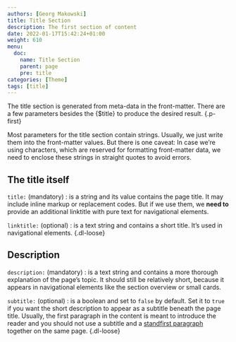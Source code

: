 ```yaml
---
authors: [Georg Makowski]
title: Title Section
description: The first section of content 
date: 2022-01-17T15:42:24+01:00 
weight: 610
menu:
  doc:
    name: Title Section
    parent: page
    pre: title
categories: [Theme]
tags: [title]
---
```


The title section is generated from meta-data in the front-matter. There are a few parameters besides the {$title} to produce the desired result.
{.p-first}
<!--more-->

Most parameters for the title section contain strings. Usually, we just write them into the front-matter values. But there is one caveat: In case we’re using characters, which are reserved for formatting front-matter data, we need to enclose these strings in straight quotes to avoid errors.

## The title itself

`title:` (mandatory)
: is a string and its value contains the page title. It may include inline markup or replacement codes. But if we use them, we **need to** provide an additional linktitle with pure text for navigational elements.

`linktitle:` (optional)
: is a text string and contains a short title. It’s used in navigational elements.
{.dl-loose}

## Description

`description:` (mandatory)
: is a text string and contains a more thorough explanation of the page’s topic. It should still be relatively short, because it appears in navigational elements like the section overview or small cards.

`subtitle:` (optional)
: is a boolean and set to `false` by default. Set it to `true` if you want the short description to appear as a subtitle beneath the page title. Usually, the first paragraph in the content is meant to introduce the reader and you should not use a subtitle and a [standfirst paragraph](standfirst) together on the same page.
{.dl-loose}